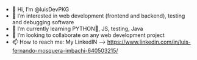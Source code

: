 - 👋 Hi, I’m @luisDevPKG
- 👀 I’m interested in web development (frontend and backend), testing and debugging software
- 🌱 I’m currently learning PYTHON🐍, JS, testing, Java
- 💞️ I’m looking to collaborate on any web development project
- 📫 How to reach me: My LinkedIN --> https://www.linkedin.com/in/luis-fernando-mosquera-imbachi-640503215/

<!---
luisDevPKG/luisDevPKG is a ✨ special ✨ repository because its `README.md` (this file) appears on your GitHub profile.
You can click the Preview link to take a look at your changes.
--->
